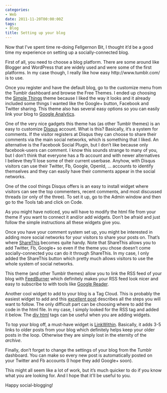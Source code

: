 ```yaml
---
categories:
- Web
date: 2011-11-20T00:00:00Z
tags:
- Blog
title: Setting up your blog
---
```


<p>Now that I&#8217;ve spent time re-doing Fellgernon Bit, I thought it&#8217;d be a good time my experience on setting up a socially-connected blog.</p>
<p>First of all, you need to choose a blog platform. There are some around like Blogger and WordPress that are widely used and were some of the first platforms. In my case though, I really like how easy http://www.tumblr.com/ is to use. </p>
<p>Once you register and have the default blog, go to the customize menu from the Tumblr dashboard and browse the Free Themes. I ended up choosing the <a href="http://simplethingstheme.tumblr.com/">Simple Things</a> theme because I liked the way it looks and it already included some things I wanted like the Google+ button, Facebook and Twitter sharing. This theme also has several easy options so you can easily link your blog to <a href="http://www.google.com/analytics/">Google Analytics</a>. </p>
<p>One of the very nice gadgets this theme has (as other Tumblr themes) is an easy to customize <a href="http://disqus.com/dashboard/">Disqus</a> account. What is this? Basically, it&#8217;s a system for comments. If the visitor registers at Disqus they can choose to share their comments via the main social networks, which is something that I liked. An alternative is the Facebook Social Plugin, but I don&#8217;t like because only facebook-users can comment. I know this sounds strange to many of you, but I don&#8217;t think that everyone has a fb account and with newer alternatives I believe they&#8217;ll lose some of their current userbase. Anyhow, with Disqus visitors can use their Twitter, Fb, Google, OpenId, &#8230; accounts to identify themselves and they can easily have their comments appear in the social networks.</p>
<p>One of the cool things Disqus offers is an easy to install widget where visitors can see the top commenters, recent comments, and most discussed threads (or only of the three). To set it up, go to the Admin window and then go to the Tools tab and click on Code.</p>
<p>As you might have noticed, you will have to modify the html file from your theme if you want to connect it and/or add widgets. Don&#8217;t be afraid and just follow the simple instructions all these widgets give you.</p>
<p>Once you have your comment system set up, you might be interested in adding more social networks for your visitors to share your posts on. That&#8217;s where <a href="http://sharethis.com/">ShareThis</a> becomes quite handy. Note that ShareThis allows you to add Twitter, Fb, Google+ so even if the theme you chose doesn&#8217;t come socially-connected you can do it through ShareThis. In my case, I only added the ShareThis button which pretty much allows visitors to use the whole system of social networks. </p>
<p>This theme (and other Tumblr themes) allow you to link the RSS feed of your blog with <a href="http://feedburner.google.com">FeedBurner</a> which definitely makes your RSS feed look nicer and easy to subscribe to with tools like <a href="http://www.google.com/reader">Google Reader</a>.</p>
<p>Another cool widget to add to your blog is a Tag Cloud. This is probably the easiest widget to add and this <a href="http://oobly.com/2011/08/05/how-to-get-display-a-post-tag-cloud-widget-in-your-tumblr-blog_387/">excellent post</a> describes all the steps you will want to follow. The only difficult part can be choosing where to add the code in the html file. In my case, I simply looked for the RSS tag and added it below. The <a href="http://www.w3schools.com/tags/tag_div.asp">div html</a> tags can be useful when you are adding widgets.</p>
<p>To top your blog off, a must-have widget is <a href="http://www.linkwithin.com/">LinkWithin</a>. Basically, it adds 3-5 links to older posts from your blog which definitely helps keep your older posts in the loop. Otherwise they are simply lost in the eternity of the <em>archive</em>.</p>
<p>Finally, don&#8217;t forget to change the settings of your blog from the Tumblr dashboard. You can make so every new post is automatically posted on your Twitter and Fb accounts (I hope they add Google+ soon). </p>
<p>This might all seem like a lot of work, but it&#8217;s much quicker to do if you know what you are looking for. And I hope that it&#8217;ll be useful to you.</p>
<p>Happy social-blogging!</p>
